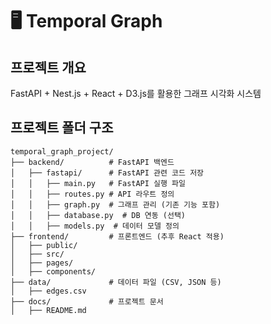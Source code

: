 # 🖥️ Temporal Graph

## 프로젝트 개요
FastAPI + Nest.js + React + D3.js를 활용한 그래프 시각화 시스템

## 프로젝트 폴더 구조
```plaintext
temporal_graph_project/
├── backend/          # FastAPI 백엔드
│   ├── fastapi/      # FastAPI 관련 코드 저장
│   │   ├── main.py   # FastAPI 실행 파일
│   │   ├── routes.py # API 라우트 정의
│   │   ├── graph.py  # 그래프 관리 (기존 기능 포함)
│   │   ├── database.py  # DB 연동 (선택)
│   │   ├── models.py  # 데이터 모델 정의
├── frontend/         # 프론트엔드 (추후 React 적용)
│   ├── public/       
│   ├── src/
│   ├── pages/
│   ├── components/
├── data/             # 데이터 파일 (CSV, JSON 등)
│   ├── edges.csv
├── docs/             # 프로젝트 문서
│   ├── README.md
